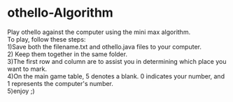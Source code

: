 # othello-Algorithm
Play othello against the computer using the mini max algorithm. <br />
To play, follow these steps:<br />
1)Save both the filename.txt and othello.java files to your computer.<br />
2) Keep them together in the same folder.<br />
3)The first row and column are to assist you in determining which place you want to mark.<br />
4)On the main game table, 5 denotes a blank. 0 indicates your number, and 1 represents the computer's number.<br />
5)enjoy ;)<br />
